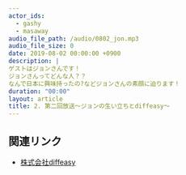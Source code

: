 ```yaml
---
actor_ids:
  - gashy
  - masaway
audio_file_path: /audio/0802_jon.mp3
audio_file_size: 0
date: 2019-08-02 00:00:00 +0900
description: |
ゲストはジョンさんです！
ジョンさんってどんな人？？
なんで日本に興味持ったの?などジョンさんの素顔に迫ります！
duration: "00:00"
layout: article
title: 2. 第二回放送〜ジョンの生い立ちとdiffeasy〜
---
```


## 関連リンク

- [株式会社diffeasy](https://diffeasy.com/)